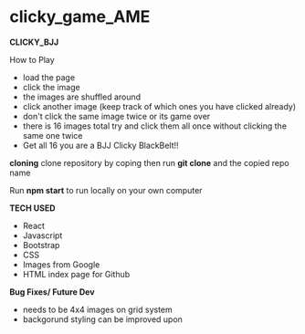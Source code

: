 # clicky_game_AME

**CLICKY_BJJ**

  How to Play

  - load the page
  - click the image
  - the images are shuffled around
  - click another image (keep track of which ones you have clicked already)
  - don't click the same image twice or its game over
  - there is 16 images total try and click them all once without clicking the same one twice
  - Get all 16 you are a BJJ Clicky BlackBelt!!

**cloning**
clone repository by coping then run **git clone** and the copied repo name

Run **npm start** to run locally on your own computer

**TECH USED**

  - React
  - Javascript
  - Bootstrap
  - CSS
  - Images from Google
  - HTML index page for Github

**Bug Fixes/ Future Dev**

  - needs to be 4x4 images on grid system
  - backgorund styling can be improved upon
